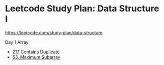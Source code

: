# Leetcode Study Plan: Data Structure I

https://leetcode.com/study-plan/data-structure


Day 1 Array
- [217 Contains Duplicate](https://leetcode.com/problems/contains-duplicate/)
- [53. Maximum Subarray](https://leetcode.com/problems/maximum-subarray)